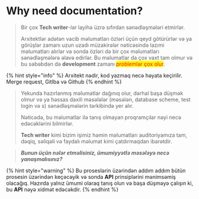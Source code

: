 # Why need documentation?



> Bir çox **Tech writer**-lər layihə üzrə sıfırdan sənədləşmələri etmirlər.&#x20;
>
> Arxitektlər adətən vacib məlumatları özləri üçün qeyd götürürlər və ya görüşlər zamanı uzun uzadı müzakirələr nəticəsində lazımi məlumatları alırlar və sonda özləri də bir çox məlumatları sənədləşmələrə əlavə edirlər. Bu məlumatlar da çox vaxt tam olmur və bu səbəbdən də **development** zamanı <mark style="color:red;">problemlər çox olur</mark>.&#x20;

{% hint style="info" %}
Arxitekt nədir, kod yazmaq necə həyata keçirilir. Merge request, Gitlba və Github
{% endhint %}

> Yekunda hazırlanmış məlumatlar dağınıq olur, dərhal başa düşmək olmur və ya həssas daxili məsələlər (məsələn, database scheme, test login və s) sənədləşmələrin tərkibində yer alır.
>
> Nəticədə, bu məlumatlar ilə tanış olmayan proqramçılar nəyi necə edəcəklərini bilmirlər.
>
> **Tech writer** kimi bizim işimiz həmin məlumatları auditoriyamıza tam, dəqiq, səliqəli və faydalı məlumat kimi çatdırmaqdan ibarətdir.&#x20;

> _**Bunun üçün nələr etməlisiniz, ümumiyyətlə məsələyə necə yanaşmalısınız?**_&#x20;

{% hint style="warning" %}
Bu proseslərin üzərindən addım addım bütün prosesin üzərindən keçəcəyik və sonda **API** prinsiplərini mənimsəmiş olacağıq. Hazırda yalnız ümumi olaraq tanış olun və başa düşməyə çalışın ki, bu **API** nəyə xidmət edəcəkdir.
{% endhint %}
